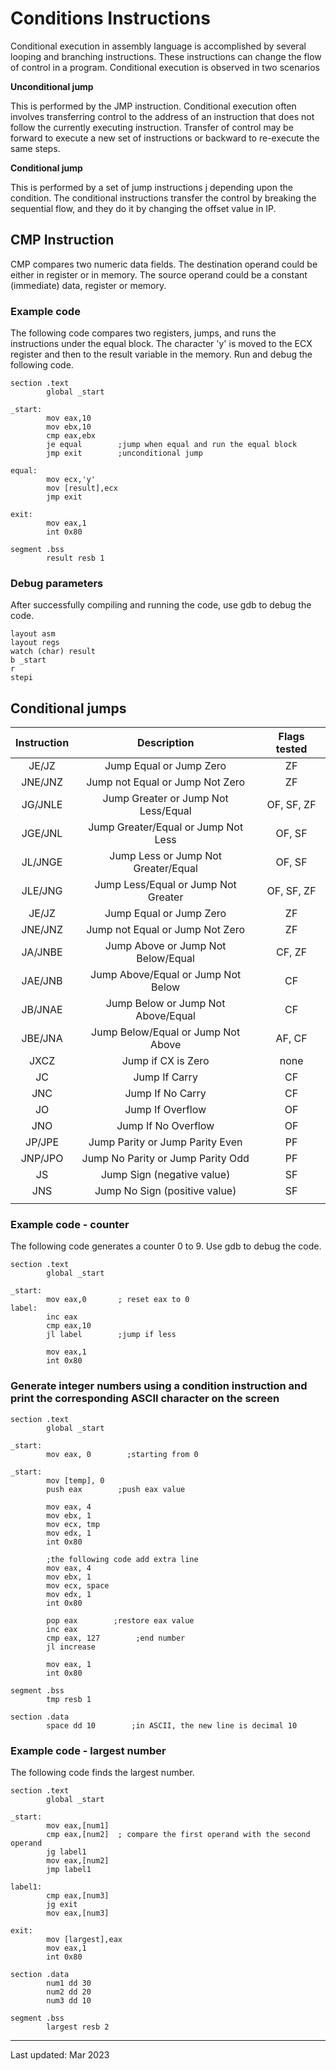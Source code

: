 # Conditions Instructions

Conditional execution in assembly language is accomplished by several looping and branching instructions. These instructions can change the flow of control in a program. Conditional execution is observed in two scenarios 

**Unconditional jump**

This is performed by the JMP instruction. Conditional execution often involves transferring control to the address of an instruction that does not follow the currently executing instruction. Transfer of control may be forward to execute a new set of instructions or backward to re-execute the same steps.

**Conditional jump**

This is performed by a set of jump instructions j<condition> depending upon the condition. The conditional instructions transfer the control by breaking the sequential flow, and they do it by changing the offset value in IP.

## CMP Instruction

CMP compares two numeric data fields. The destination operand could be either in register or in memory. The source operand could be a constant (immediate) data, register or memory.

### Example code

The following code compares two registers, jumps, and runs the instructions under the equal block.  The character 'y' is moved to the ECX register and then to the result variable in the memory. Run and debug the following code.

```assembly
section .text
        global _start

_start:
        mov eax,10
        mov ebx,10
        cmp eax,ebx
        je equal 		;jump when equal and run the equal block
        jmp exit		;unconditional jump

equal:
        mov ecx,'y'
        mov [result],ecx
        jmp exit

exit:
        mov eax,1
        int 0x80

segment .bss
        result resb 1
```

### Debug parameters

After successfully compiling and running the code, use gdb to debug the code.

```
layout asm
layout regs
watch (char) result
b _start
r
stepi
```

## Conditional jumps

| Instruction |             Description             | Flags tested |
| :---------: | :---------------------------------: | :----------: |
|    JE/JZ    |       Jump Equal or Jump Zero       |      ZF      |
|   JNE/JNZ   |   Jump not Equal or Jump Not Zero   |      ZF      |
|   JG/JNLE   | Jump Greater or Jump Not Less/Equal |  OF, SF, ZF  |
|   JGE/JNL   | Jump Greater/Equal or Jump Not Less |    OF, SF    |
|   JL/JNGE   | Jump Less or Jump Not Greater/Equal |    OF, SF    |
|   JLE/JNG   | Jump Less/Equal or Jump Not Greater |  OF, SF, ZF  |
|    JE/JZ    |       Jump Equal or Jump Zero       |      ZF      |
|   JNE/JNZ   |   Jump not Equal or Jump Not Zero   |      ZF      |
|   JA/JNBE   | Jump Above or Jump Not Below/Equal  |    CF, ZF    |
|   JAE/JNB   | Jump Above/Equal or Jump Not Below  |      CF      |
|   JB/JNAE   | Jump Below or Jump Not Above/Equal  |      CF      |
|   JBE/JNA   | Jump Below/Equal or Jump Not Above  |    AF, CF    |
|    JXCZ     |         Jump if CX is Zero          |     none     |
|     JC      |            Jump If Carry            |      CF      |
|     JNC     |          Jump If No Carry           |      CF      |
|     JO      |          Jump If Overflow           |      OF      |
|     JNO     |         Jump If No Overflow         |      OF      |
|   JP/JPE    |   Jump Parity or Jump Parity Even   |      PF      |
|   JNP/JPO   |  Jump No Parity or Jump Parity Odd  |      PF      |
|     JS      |     Jump Sign (negative value)      |      SF      |
|     JNS     |    Jump No Sign (positive value)    |      SF      |
|             |                                     |              |

### Example code - counter

The following code generates a counter 0 to 9. Use gdb to debug the code.

``` assembly
section .text
        global _start

_start:
        mov eax,0       ; reset eax to 0
label:
        inc eax
        cmp eax,10
        jl label        ;jump if less

        mov eax,1
        int 0x80
```

### Generate integer numbers using a condition instruction and print the corresponding ASCII character on the screen
```assembly
section .text
        global _start

_start:
        mov eax, 0        ;starting from 0

_start:
        mov [temp], 0
        push eax        ;push eax value

        mov eax, 4
        mov ebx, 1
        mov ecx, tmp
        mov edx, 1
        int 0x80

        ;the following code add extra line
        mov eax, 4
        mov ebx, 1
        mov ecx, space
        mov edx, 1
        int 0x80

        pop eax        ;restore eax value
        inc eax
        cmp eax, 127        ;end number
        jl increase

        mov eax, 1
        int 0x80

segment .bss
        tmp resb 1

section .data
        space dd 10        ;in ASCII, the new line is decimal 10
```
 

### Example code - largest number

The following code finds the largest number.

```assemly
section .text
        global _start

_start:
        mov eax,[num1]
        cmp eax,[num2]  ; compare the first operand with the second operand
        jg label1
        mov eax,[num2]
        jmp label1

label1:
        cmp eax,[num3]
        jg exit
        mov eax,[num3]

exit:
        mov [largest],eax
        mov eax,1
        int 0x80

section .data
        num1 dd 30
        num2 dd 20
        num3 dd 10

segment .bss
        largest resb 2
```

____

Last updated: Mar 2023

